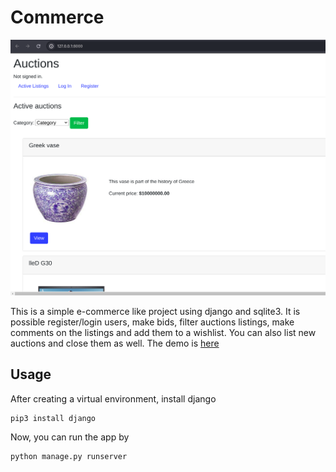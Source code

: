 # Commerce


<p align="center">
  <img src="./screenshots/homepage.png" alt="HomePage" width="600"/>
</p>


This is a simple e-commerce like project using django and sqlite3. It is possible register/login users, make bids, filter auctions listings, make comments on the listings and add them to a wishlist. You can also list new auctions and close them as well. The demo is [here](https://youtu.be/AXfDrMC3Z6A?si=zUXYXSK8DxNMi2Sn)


## Usage

After creating a virtual environment, install django

```
pip3 install django
```

Now, you can run the app by 

```
python manage.py runserver
```
